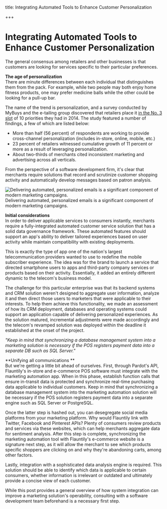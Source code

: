 title: Integrating Automated Tools to Enhance Customer Personalization

+++

# Integrating Automated Tools to Enhance Customer Personalization

The general consensus among retailers and other businesses is that customers are looking for services specific to their particular preferences. 

**The age of personalization**  
There are minute differences between each individual that distinguishes them from the pack. For example, while two people may both enjoy home fitness products, one may prefer medicine balls while the other could be looking for a pull-up bar. 

The name of the trend is personalization, and a survey conducted by MyBuys and the e-tailing group discovered that retailers place it [in the No. 3 slot](http://www.mybuys.com/wp-content/uploads/MyBuys-eTailing-Consumer-Survey-eBook-May-2014.pdf) of 10 priorities they had in 2014. The study featured a number of findings, a few of which are listed below:

  * More than half (56 percent) of respondents are working to provide cross-channel personalization (includes in-store, online, mobile, etc.) 
  * 23 percent of retailers witnessed cumulative growth of 11 percent or more as a result of leveraging personalization.
  * About two-thirds of merchants cited inconsistent marketing and advertising across all verticals. 

From the perspective of a software development firm, it's clear that merchants require solutions that record and scrutinize customer shopping activity and automatically develop messages based on patron analysis. 

![Delivering automated, personalized emails is a significant component of modern marketing campaigns. ](http://pictures.brafton.com/x_0_0_0_14107325_800.jpg)Delivering automated, personalized emails is a significant component of modern marketing campaigns.

**Initial considerations**  
In order to deliver applicable services to consumers instantly, merchants require a fully-integrated automated customer service solution that has a solid data governance framework. These automated features should support an app's ability to deliver tailored experiences based on user activity while maintain compatibility with existing deployments.

This is exactly the type of app one of the nation's largest telecommunication providers wanted to use to redefine the mobile subscriber experience. The idea was for the brand to launch a service that directed smartphone users to apps and third-party company services or products based on their activity. Essentially, it added an entirely different dynamic to the telecom's business model. 

The challenge for this particular enterprise was that its backend systems and CRM solution weren't designed to aggregate user information, analyze it and then direct those users to marketers that were applicable to their interests. To help them achieve this functionality, we made an assessment of how its CRM deployment, databases and operating systems could support an application capable of delivering personalized experiences. As the solution matured, incremental adjustments were made accordingly and the telecom's revamped solution was deployed within the deadline it established at the onset of the project. 

_"Keep in mind that synchronizing a database management system into a marketing solution is necessary if the POS registers payment data into a separate DB such as SQL Server."_

**Unifying all communications **  
But we're getting a little bit ahead of ourselves. First, through Pardot's API, Flauntily's in-store and e-commerce POS software must integrate with the marketing automation app. When in this phase, establish function calls that ensure in-transit data is protected and synchronize real-time purchasing data applicable to individual customers. Keep in mind that synchronizing a database management system into the marketing automation solution will be necessary if the POS solution registers payment data into a separate engine such as SQL Server or PostgreSQL. 

Once the latter step is hashed out, you can desegregate social media platforms from your marketing platform. Why would Flauntily link with Twitter, Facebook and Pinterest APIs? Plenty of consumers review products and services via these websites, which can help merchants aggregate data for sentiment analysis. After this step is complete, synchronizing the marketing automation tool with Flauntily's e-commerce website is a signature next step, as it will allow the merchant to see which products specific shoppers are clicking on and why they're abandoning carts, among other factors. 

Lastly, integration with a sophisticated data analysis engine is required. This solution should be able to identify which data is applicable to certain consumers, whether information is irrelevant or outdated and ultimately provide a concise view of each customer. 

While this post provides a general overview of how system integration can improve a marketing solution's operability, consulting with a software development team beforehand is a necessary first step.
